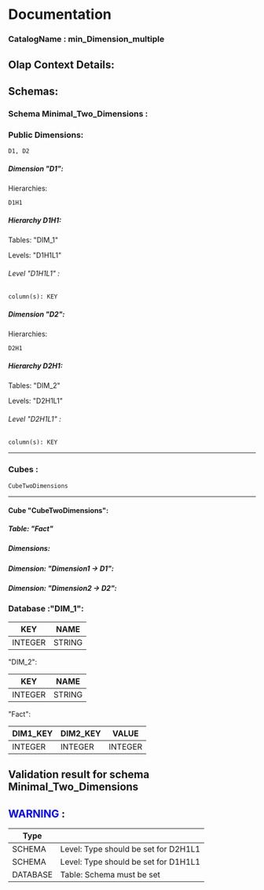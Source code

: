 # Documentation
### CatalogName : min_Dimension_multiple
## Olap Context Details:
## Schemas:
### Schema Minimal_Two_Dimensions : 
### Public Dimensions:

    D1, D2

##### Dimension "D1":

Hierarchies:

    D1H1

##### Hierarchy D1H1:

Tables: "DIM_1"

Levels: "D1H1L1"

###### Level "D1H1L1" :

    column(s): KEY

##### Dimension "D2":

Hierarchies:

    D2H1

##### Hierarchy D2H1:

Tables: "DIM_2"

Levels: "D2H1L1"

###### Level "D2H1L1" :

    column(s): KEY

---
### Cubes :

    CubeTwoDimensions

---
#### Cube "CubeTwoDimensions":

    

##### Table: "Fact"

##### Dimensions:
##### Dimension: "Dimension1 -> D1":

##### Dimension: "Dimension2 -> D2":

### Database :"DIM_1":

|KEY|NAME|
|---|---|
|INTEGER|STRING|

"DIM_2":

|KEY|NAME|
|---|---|
|INTEGER|STRING|

"Fact":

|DIM1_KEY|DIM2_KEY|VALUE|
|---|---|---|
|INTEGER|INTEGER|INTEGER|

## Validation result for schema Minimal_Two_Dimensions
## <span style='color: blue;'>WARNING</span> : 
|Type|   |
|----|---|
|SCHEMA|Level: Type should be set for D2H1L1|
|SCHEMA|Level: Type should be set for D1H1L1|
|DATABASE|Table: Schema must be set|
